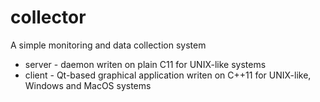 # collector
A simple monitoring and data collection system

* server - daemon writen on plain C11 for UNIX-like systems
* client - Qt-based graphical application writen on C++11 for UNIX-like, Windows and MacOS systems
